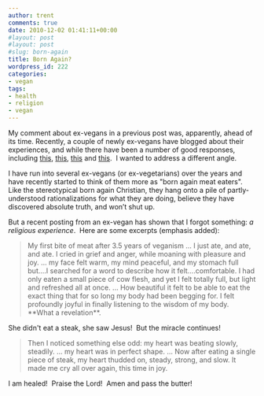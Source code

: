 ```yaml
---
author: trent
comments: true
date: 2010-12-02 01:41:11+00:00
#layout: post
#layout: post
#slug: born-again
title: Born Again?
wordpress_id: 222
categories:
- vegan
tags:
- health
- religion
- vegan
---
```


My comment about ex-vegans in a previous post was, apparently, ahead of its time.  Recently, a couple of newly ex-vegans have blogged about their experiences, and while there have been a number of good responses, including [this](http://www.theveganrd.com/2010/11/do-ex-vegans%e2%80%99-stories-make-the-case-against-vegan-diets.html), [this](http://skepticalvegan.wordpress.com/2010/11/24/ex-vegans-and-cholesterol-skeptics/), [this](http://veganskeptic.blogspot.com/2010/11/vegan-no-more.html) and [this](http://theveganlightbulb.blogspot.com/2010/12/maybe-youre-listening-to-your-body-when.html).  I wanted to address a different angle.

I have run into several ex-vegans (or ex-vegetarians) over the years and have recently started to think of them more as "born again meat eaters".  Like the stereotypical born again Christian, they hang onto a pile of partly-understood rationalizations for what they are doing, believe they have discovered absolute truth, and won’t shut up.

But a recent posting from an ex-vegan has shown that I forgot something: _a religious experience_.  Here are some excerpts (emphasis added):


<blockquote>My first bite of meat after 3.5 years of veganism ... I just ate, and ate, and ate. I cried in grief and anger, while moaning with pleasure and joy.  ... my face felt warm, my mind peaceful, and my stomach full but….I searched for a word to describe how it felt….comfortable.  I had only eaten a small piece of cow flesh, and yet I felt totally full, but light and refreshed all at once. ... How beautiful it felt to be able to eat the exact thing that for so long my body had been begging for. I felt profoundly joyful in finally listening to the wisdom of my body. **What a revelation**.</blockquote>


She didn't eat a steak, she saw Jesus!  But the miracle continues!


<blockquote>Then I noticed something else odd: my heart was beating slowly, steadily. ... my heart was in perfect shape. ... Now after eating a single piece of steak, my heart thudded on, steady, strong, and slow. It made me cry all over again, this time in joy.</blockquote>


I am healed!  Praise the Lord!  Amen and pass the butter!
